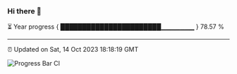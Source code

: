 ### Hi there 👋

⏳ Year progress { ███████████████████████▁▁▁▁▁▁▁ } 78.57 %

---

⏰ Updated on Sat, 14 Oct 2023 18:18:19 GMT

![Progress Bar CI](https://github.com/liununu/liununu/workflows/Progress%20Bar%20CI/badge.svg)
